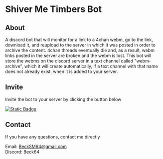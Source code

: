 # Shiver Me Timbers Bot
## About
A discord bot that will monitor for a link to a 4chan webm, go to the link, download it, and reupload to the server in which it was posted in order to archive the content. 4chan threads eventually die and, as a result, webm links posted in the server are broken and the webm is lost. This bot will store the webms on the discord server in a text channel called "webm-archive", which it will create automatically, if a text channel with that name does not already exist, when it is added to your server.

## Invite
Invite the bot to your server by clicking the button below

[![Static Badge](https://img.shields.io/badge/Invite%20-%20blue?style=for-the-badge&color=%23738ADB)](https://discord.com/oauth2/authorize?client_id=947284529855492116&permissions=8&scope=bot)

## Contact
If you have any questions, contact me directly

Email: BeckSM64@gmail.com<br>
Discord: Beck64
